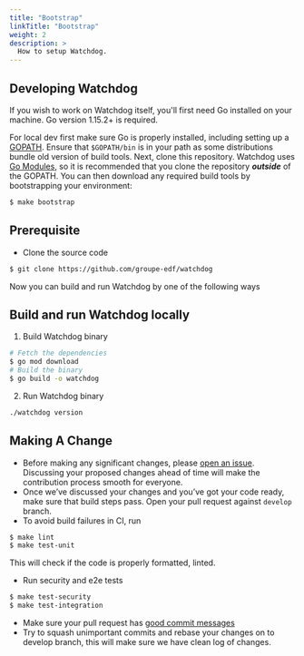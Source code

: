 ```yaml
---
title: "Bootstrap"
linkTitle: "Bootstrap"
weight: 2
description: >
  How to setup Watchdog.
---
```


Developing Watchdog
--------------------

If you wish to work on Watchdog itself, you'll first need Go installed on your machine.
Go version 1.15.2+ is required.

For local dev first make sure Go is properly installed, including setting up a
[GOPATH](https://golang.org/doc/code.html#GOPATH). Ensure that `$GOPATH/bin` is in
your path as some distributions bundle old version of build tools. Next, clone this
repository. Watchdog uses [Go Modules](https://github.com/golang/go/wiki/Modules),
so it is recommended that you clone the repository ***outside*** of the GOPATH.
You can then download any required build tools by bootstrapping your environment:

```sh
$ make bootstrap
```

## Prerequisite
* Clone the source code
```bash
$ git clone https://github.com/groupe-edf/watchdog
```
Now you can build and run Watchdog by one of the following ways

## Build and run Watchdog locally
1. Build Watchdog binary
```bash
# Fetch the dependencies
$ go mod download
# Build the binary
$ go build -o watchdog
```
2. Run Watchdog binary
```bash
./watchdog version
```

## Making A Change
* Before making any significant changes, please [open an issue](https://github.com/groupe-edf/watchdog/issues). Discussing your proposed changes ahead of time will make the contribution process smooth for everyone.
* Once we’ve discussed your changes and you’ve got your code ready, make sure that build steps pass. Open your pull request against `develop` branch.
* To avoid build failures in CI, run
```bash
$ make lint
$ make test-unit
```
This will check if the code is properly formatted, linted.
* Run security and e2e tests
```bash
$ make test-security
$ make test-integration
```
* Make sure your pull request has [good commit messages](https://www.conventionalcommits.org/en/v1.0.0/)
* Try to squash unimportant commits and rebase your changes on to develop branch, this will make sure we have clean log of changes.